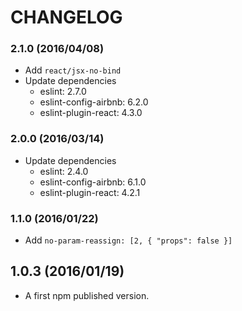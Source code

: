 # CHANGELOG

### 2.1.0 (2016/04/08)

* Add `react/jsx-no-bind`
* Update dependencies
  * eslint: 2.7.0
  * eslint-config-airbnb: 6.2.0
  * eslint-plugin-react: 4.3.0

### 2.0.0 (2016/03/14)

* Update dependencies
  * eslint: 2.4.0
  * eslint-config-airbnb: 6.1.0
  * eslint-plugin-react: 4.2.1

### 1.1.0 (2016/01/22)

* Add `no-param-reassign: [2, { "props": false }]`

## 1.0.3 (2016/01/19)

* A first npm published version.
